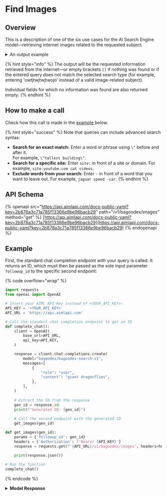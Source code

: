# Find Images

## Overview

This is a description of one of the six use cases for the AI Search Engine model—retrieving internet images related to the requested subject.

<details>

<summary>An output example</summary>

Request: _"giant dragonflies"_

Response:

{% code overflow="wrap" %}
```json
[
  {
    "source": "",
    "original": "https://images.theconversation.com/files/234118/original/file-20180829-195319-1d4y13t.jpg?ixlib=rb-4.1.0&rect=0%2C7%2C1200%2C790&q=45&auto=format&w=926&fit=clip",
    "title": "Paleozoic era's giant dragonflies ...",
    "source_name": "The Conversation"
  },
  {
    "source": "",
    "original": "https://s3-us-west-1.amazonaws.com/scifindr/articles/image3s/000/002/727/large/meganeuropsis-eating-roach_lucas-lima_3x4.jpg?1470033295",
    "title": "huge dragonfly ...",
    "source_name": "Earth Archives"
  },
  {
    "source": "",
    "original": "https://s3-us-west-1.amazonaws.com/scifindr/articles/image2s/000/002/727/large/meganeuropsis_lucas-lima_4x3.jpg?1470033293",
    "title": "huge dragonfly ...",
    "source_name": "Earth Archives"
  },
  {
    "source": "",
    "original": "https://static.wikia.nocookie.net/prehistoricparkip/images/3/37/Meganeurid_bbc_prehistoric_.jpg/revision/latest?cb=20120906182204",
    "title": "Giant Dragonfly | Prehistoric Park Wiki ...",
    "source_name": "Prehistoric Park Wiki - Fandom"
  },
  {
    "source": "",
    "original": "https://i.redd.it/rig989kttmc71.jpg",
    "title": "This pretty large dragonfly we found ...",
    "source_name": "Reddit"
  },
  {
    "source": "",
    "original": "https://upload.wikimedia.org/wikipedia/commons/f/fc/Meganeurites_gracilipes_restoration.webp",
    "title": "Meganisoptera - Wikipedia",
    "source_name": "Wikipedia"
  },
  {
    "source": "",
    "original": "https://upload.wikimedia.org/wikipedia/commons/3/31/Meganeuramodell.jpg",
    "title": "Ancient Dragonflies Were Huge, Larger ...",
    "source_name": "Roaring Earth -"
  },
  {
    "source": "",
    "original": "https://sites.wustl.edu/monh/files/2019/12/woman-and-meganeura-350x263.jpeg",
    "title": "Dragonflies and Damselflies of Missouri ...",
    "source_name": "Washington University"
  },
  {
    "source": "",
    "original": "https://static.sciencelearn.org.nz/images/images/000/004/172/original/INSECTS_ITV_Image_map_Aquatic_insects_Dragonfly.jpg?1674173331",
    "title": "Bush giant dragonfly — Science ...",
    "source_name": "Science Learning Hub"
  },
  {
    "source": "",
    "original": "http://www.stancsmith.com/uploads/4/8/9/6/48964465/meganeuropsis-giantdragonfly_orig.jpg",
    "title": "Ginormous Dragonfly - Stan C ...",
    "source_name": "Stan C. Smith"
  }
]
```
{% endcode %}

</details>

{% hint style="info" %}
The output will be the requested information retrieved from the internet—or empty brackets `[]` if nothing was found or if the entered query does not match the selected search type (for example, entering 'owtjtwjtwjtwojo' instead of a valid image-related subject).

Individual fields for which no information was found are also returned empty.
{% endhint %}

## How to make a call

Check how this call is made in the [example ](find-images.md#example)below.

{% hint style="success" %}
Note that queries can include advanced search syntax:

* **Search for an exact match:** Enter a word or phrase using `\"` before and after it.\
  For example, `\"tallest building\"`.
* **Search for a specific site:** Enter `site:` in front of a site or domain. For example, `site:youtube.com cat videos`.
* **Exclude words from your search:** Enter `-` in front of a word that you want to leave out. For example, `jaguar speed -car`.
{% endhint %}

## API Schema

{% openapi src="https://api.aimlapi.com/docs-public-yaml?key=2b878a3c71a785f13366e9be96bacb29" path="/v1/bagoodex/images" method="get" %}
[https://api.aimlapi.com/docs-public-yaml?key=2b878a3c71a785f13366e9be96bacb29](https://api.aimlapi.com/docs-public-yaml?key=2b878a3c71a785f13366e9be96bacb29)
{% endopenapi %}

## Example

First, the standard chat completion endpoint with your query is called. It returns an ID, which must then be passed as the sole input parameter `followup_id` to the specific second endpoint:

{% code overflow="wrap" %}
```python
import requests
from openai import OpenAI

# Insert your AIML API Key instead of <YOUR_API_KEY>:
API_KEY = '<YOUR_API_KEY>'
API_URL = 'https://api.aimlapi.com'

# Call the standart chat completion endpoint to get an ID
def complete_chat():
    client = OpenAI(
        base_url=API_URL,
        api_key=API_KEY,
    )    

    response = client.chat.completions.create(
        model="bagoodex/bagoodex-search-v1",
        messages=[
            {
                "role": "user",
                "content": "giant dragonflies",
            },
        ],
    )
    
    # Extract the ID from the response
    gen_id = response.id  
    print(f"Generated ID: {gen_id}")
    
    # Call the second endpoint with the generated ID
    get_images(gen_id)

def get_images(gen_id):
    params = {'followup_id': gen_id}
    headers = {'Authorization': f'Bearer {API_KEY}'}
    response = requests.get(f'{API_URL}/v1/bagoodex/images', headers=headers, params=params)
    
    print(response.json())

# Run the function
complete_chat()
```
{% endcode %}

<details>

<summary><strong>Model Response</strong></summary>

{% code overflow="wrap" %}
```json
[
  {
    "source": "",
    "original": "https://images.theconversation.com/files/234118/original/file-20180829-195319-1d4y13t.jpg?ixlib=rb-4.1.0&rect=0%2C7%2C1200%2C790&q=45&auto=format&w=926&fit=clip",
    "title": "Paleozoic era's giant dragonflies ...",
    "source_name": "The Conversation"
  },
  {
    "source": "",
    "original": "https://s3-us-west-1.amazonaws.com/scifindr/articles/image3s/000/002/727/large/meganeuropsis-eating-roach_lucas-lima_3x4.jpg?1470033295",
    "title": "huge dragonfly ...",
    "source_name": "Earth Archives"
  },
  {
    "source": "",
    "original": "https://s3-us-west-1.amazonaws.com/scifindr/articles/image2s/000/002/727/large/meganeuropsis_lucas-lima_4x3.jpg?1470033293",
    "title": "huge dragonfly ...",
    "source_name": "Earth Archives"
  },
  {
    "source": "",
    "original": "https://static.wikia.nocookie.net/prehistoricparkip/images/3/37/Meganeurid_bbc_prehistoric_.jpg/revision/latest?cb=20120906182204",
    "title": "Giant Dragonfly | Prehistoric Park Wiki ...",
    "source_name": "Prehistoric Park Wiki - Fandom"
  },
  {
    "source": "",
    "original": "https://i.redd.it/rig989kttmc71.jpg",
    "title": "This pretty large dragonfly we found ...",
    "source_name": "Reddit"
  },
  {
    "source": "",
    "original": "https://upload.wikimedia.org/wikipedia/commons/f/fc/Meganeurites_gracilipes_restoration.webp",
    "title": "Meganisoptera - Wikipedia",
    "source_name": "Wikipedia"
  },
  {
    "source": "",
    "original": "https://upload.wikimedia.org/wikipedia/commons/3/31/Meganeuramodell.jpg",
    "title": "Ancient Dragonflies Were Huge, Larger ...",
    "source_name": "Roaring Earth -"
  },
  {
    "source": "",
    "original": "https://sites.wustl.edu/monh/files/2019/12/woman-and-meganeura-350x263.jpeg",
    "title": "Dragonflies and Damselflies of Missouri ...",
    "source_name": "Washington University"
  },
  {
    "source": "",
    "original": "https://static.sciencelearn.org.nz/images/images/000/004/172/original/INSECTS_ITV_Image_map_Aquatic_insects_Dragonfly.jpg?1674173331",
    "title": "Bush giant dragonfly — Science ...",
    "source_name": "Science Learning Hub"
  },
  {
    "source": "",
    "original": "http://www.stancsmith.com/uploads/4/8/9/6/48964465/meganeuropsis-giantdragonfly_orig.jpg",
    "title": "Ginormous Dragonfly - Stan C ...",
    "source_name": "Stan C. Smith"
  }
]
```
{% endcode %}

</details>
